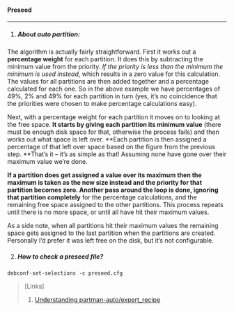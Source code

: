 #### Preseed
--------------

1. ##### About auto partition:

The algorithm is actually fairly straightforward. First it works out a **percentage weight** for each partition. It does this by subtracting the minimum value from the priority. *If the priority is less than the minimum the minimum is used instead*, which results in a zero value for this calculation. The values for all partitions are then added together and a percentage calculated for each one. So in the above example we have percentages of 49%, 2% and 49% for each partition in turn (yes, it’s no coincidence that the priorities were chosen to make percentage calculations easy).

Next, with a percentage weight for each partition it moves on to looking at the free space. **It starts by giving each partition its minimum value** (there must be enough disk space for that, otherwise the process fails) and then works out what space is left over. **Each partition is then assigned a percentage of that left over space based on the figure from the previous step. **That’s it – it’s as simple as that! Assuming none have gone over their maximum value we’re done.

**If a partition does get assigned a value over its maximum then the maximum is taken as the new size instead and the priority for that partition becomes zero. Another pass around the loop is done, ignoring that partition completely** for the percentage calculations, and the remaining free space assigned to the other partitions. This process repeats until there is no more space, or until all have hit their maximum values.

As a side note, when all partitions hit their maximum values the remaining space gets assigned to the last partition when the partitions are created. Personally I’d prefer it was left free on the disk, but it’s not configurable.

2. ##### How to check a preseed file?
`debconf-set-selections -c preseed.cfg`

> [Links]
> 1. [Understanding partman-auto/expert_recipe](https://www.bishnet.net/tim/blog/2015/01/29/understanding-partman-autoexpert_recipe/)
